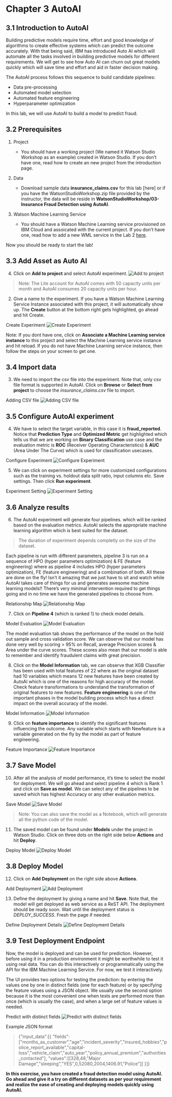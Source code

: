 
# Chapter 3 AutoAI
## 3.1 Introduction to AutoAI

Building predictive models require time, effort and good knowledge of algorithms to create effective systems which can predict the outcome accurately. With that being said, IBM has introduced Auto AI which will automate all the tasks involved in building predictive models for different requirements. We will get to see how Auto AI can churn out great models quickly which will save time and effort and aid in faster decision making.

The AutoAI process follows this sequence to build candidate pipelines:

- Data pre-processing
- Automated model selection
- Automated feature engineering
- Hyperparameter optimization

In this lab, we will use AutoAI to build a model to predict fraud.

## 3.2 Prerequisites

1. Project
    * You should have a working project (We named it Watson Studio Workshop as an example) created in Watson Studio. If you don’t have one, read how to create an new project from the introduction page.

2. Data
    * Download sample data **insurance_claims.csv** for this lab [here] or if you have the
WatsonStudioWorkshop.zip file provided by the instructor, the data will be reside in **WatsonStudioWorkshop/03-Insurance Fraud Detection using AutoAI**.

3. Watson Machine Learning Service
    * You should have a Watson Machine Learning service provisioned on IBM Cloud and assoicated with the
current project. If you don’t have one, read how to add a new WML service in the Lab 2 [here](https://bookdown.org/caoying4work/watsonstudio-workshop/jn.html#createwml).

Now you should be ready to start the lab!

## 3.3 Add Asset as Auto AI

4. Click on **Add to project** and select AutoAI experiment.
![Add to project](Images/40.png)
> Note: The Lite account for AutoAI comes with 50 capacity units per month and AutoAI consumes 20 capacity units per hour.
  
2. Give a name to the experiment. If you have a Watson Machine Learning Service Instance associated with this project, it will automatically show up. The **Create** button at the bottom right gets highlighted, go ahead and hit Create.

Create Experiment
![Create Experiment](Images/41.png)

Note: If you dont have one, click on **Associate a Machine Learning service instance** to this project and select the Machine Learning service instance and hit reload. If you do not have Machine Learning service instance, then follow the steps on your screen to get one.

## 3.4 Import data

3. We need to import the csv file into the experiment. Note that, only csv file format is supported in AutoAI. Click on **Browse** or **Select from project** to choose the *insurance_claims.csv* file to import.

Adding CSV file
![Adding CSV file](Images/42.png)

## 3.5 Configure AutoAI experiment

4. We have to select the target variable, in this case it is **fraud_reported**. Notice that **Prediction Type** and **Optimized Metric** get highlighted which tells us that we are working on **Binary Classification** use case and the evaluation metric is **ROC** (Receiver Operating Characteristics) & **AUC** (Area Under The Curve) which is used for classification usecases.

Configure Experiment
![Configure Experiment](Images/43.png)

5. We can click on experiment settings for more customized configurations such as the training vs. holdout data split ratio, input columns etc. Save settings. Then click **Run experiment**.

Experiment Setting
![Experiment Setting](Images/44.png)

## 3.6 Analyze results

6. The AutoAI experiment will generate four pipelines. which will be ranked based on the evaluation metrics. AutoAI selects the appropriate machine learning algorithm which is best suited for the dataset.
>  The duration of experiment depends completly on the size of the dataset. 

Each pipeline is run with different parameters, pipeline 3 is run on a sequence of HPO (hyper parameters optimization) & FE (feature engineering) where as pipeline 4 includes HPO (hyper parameters optimization), FE (feature engineering) and a combination of both. All these are done on the fly! Isn’t it amazing that we just have to sit and watch while AutoAI takes care of things for us and generates awesome machine learning models!! There’s very minimal intervention required to get things going and in no time we have the generated pipelines to choose from.

Relationship Map
![Relationship Map](Images/45.png)

7. Click on **Pipeline 4** (which is ranked 1) to check model details.

Model Evaluation
![Model Evaluation](Images/46.png)

The model evaluation tab shows the performance of the model on the hold out sample and cross validation score. We can observe that our model has done very well by scoring > 95% on Recall, average Precision scores & Area under the curve scores. These scores also mean that our model is able to remember and identify fraudulent claims with great precision.

8. Click on the **Model Information** tab, we can observe that XGB Classifier has been used with total features of 22 where as the original dataset had 10 variables which means 12 new features have been created by AutoAI which is one of the reasons for high accuracy of the model. Check feature transformations to understand the transformation of original features to new features. **Feature engineering** is one of the important phases in the model building process which has a direct impact on the overall accuracy of the model.

Model Information
![Model Information](Images/47.png)

9. Click on **feature importance** to identify the significant features influencing the outcome. Any variable which starts with Newfeature is a variable generated on the fly by the model as part of feature engineering.

Feature Importance
![Feature Importance](Images/48.png)

## 3.7 Save Model

10. After all the analysis of model performance, it’s time to select the model for deployment. We will go ahead and select pipeline 4 which is Rank 1 and click on **Save as model**. We can select any of the pipelines to be saved which has highest Accuracy or any other evaluation metrics.

Save Model
![Save Model](Images/49.png)

> Note: You can also save the model as a Notebook, which will generate all the python code of the model.

11. The saved model can be found under **Models** under the project in Watson Studio. Click on three dots on the right side below **Actions** and hit **Deploy**.

Deploy Model
![Deploy Model](Images/50.png)

## 3.8 Deploy Model

12. Click on **Add Deployment** on the right side above **Actions**.

Add Deployment
![Add Deployment](Images/51.png)

13. Define the deployment by giving a name and hit **Save**. Note that, the model will get deployed as web service as a ReST API. The deployment should be ready soon. Wait until the deployment status is *DEPLOY_SUCCESS*. Fresh the page if needed.

Define Deployment Details
![Define Deployment Details](Images/52.png)

## 3.9 Test Deployment Endpoint

Now, the model is deployed and can be used for prediction. However, before using it in a production environment it might be worthwhile to test it using real data. You can do this interactively or programmatically using the API for the IBM Machine Learning Service. For now, we test it interactively.

The UI provides two options for testing the prediction: by entering the values one by one in distinct fields (one for each feature) or by specifying the feature values using a JSON object. We usually use the second option because it is the most convenient one when tests are performed more than once (which is usually the case), and when a large set of feature values is needed.

Predict with distinct fields
![Predict with distinct fields](Images/53.png)

Example JSON format
> {"input_data":[{
  "fields":["months_as_customer","age","incident_severity","insured_hobbies","police_report_available","capital-loss","vehicle_claim","auto_year","policy_annual_premium","authorities_contacted"],
  "values":[[328,48,"Major Damage","sleeping","YES",0,52080,2004,1406.91,"Police"]]
  }]}

**In this exercise, you have created a fraud detection model using AutoAI. Go ahead and give it a try on different datasets as per your requirement and realize the ease of creating and deploying models quickly using AutoAI.**




